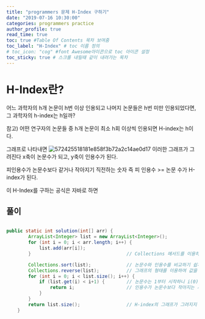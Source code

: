 ```yaml
---
title: "programmers 문제 H-Index 구하기"
date: "2019-07-16 10:30:00"
categories: programmers practice
author_profile: true
read_time: true
toc: true #Table Of Contents 목차 보여줌
toc_label: "H-Index" # toc 이름 정의
# toc_icon: "cog" #font Awesome아이콘으로 toc 아이콘 설정
toc_sticky: true # 스크롤 내릴때 같이 내려가는 목차
---
```


# H-Index란?

어느 과학자의 h개 논문이 h번 이상 인용되고 나머지 논문들은 h번 미만 인용되었다면, 그 과학자의 h-index는 h일까?

참고) 어떤 연구자의 논문들 중 h개 논문이 최소 h회 이상씩 인용되면 H-index는 h이다.

그래프로 나타내면
![572425518181e858f3b72a2c14ae0d17](https://user-images.githubusercontent.com/33077726/61262927-13d91a80-a7c2-11e9-8d23-2cc3747040d2.png)
이러한 그래프가 그려진다 x축이 논문수가 되고, y축이 인용수가 된다.

피인용수가 논문수보다 같거나 작아지기 직전하는 숫자 즉 피 인용수 >= 논문 수가 H-index가 된다.

이 H-Index를 구하는 공식은 자바로 하면

## 풀이

```java

public static int solution(int[] arr) {
		ArrayList<Integer> list = new ArrayList<Integer>();
		for (int i = 0; i < arr.length; i++) {
			list.add(arr[i]);
        }                                   // Collections 메서드를 이용하기 위해 ArrayList에 담는다.

		Collections.sort(list);             // 논문수와 인용수를 비교하기 쉽게 정렬한 다음
		Collections.reverse(list);          // 그래프의 형태를 이용하여 값을 구하기 위해 배열을 뒤집는다.
		for (int i = 0; i < list.size(); i++) {
			if (list.get(i) < i+1) {		// 논문수는 1부터 시작하니 i(0) + 1부터 비교한다.
				return i;                   // 인용수가 논문수보다 작아지는 시점에 논문의 인덱스 번호(H-Index)를 리턴함
			}
		}
		return list.size();                 // H-index의 그래프가 그려지지 않는 값은 논문수 = H-index 이다.
	}

```
